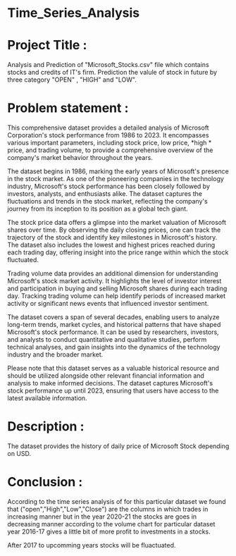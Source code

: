 # Time_Series_Analysis

#  Project Title :

Analysis and Prediction of "Microsoft_Stocks.csv" file which contains stocks and credits of IT's firm. Prediction the valule of stock in future by three category "OPEN" , "HIGH" and "LOW".

# Problem statement :

This comprehensive dataset provides a detailed analysis of Microsoft Corporation's stock performance from 1986 to 2023. It encompasses various important parameters, including stock price, low price, *high * price, and trading volume, to provide a comprehensive overview of the company's market behavior throughout the years.

The dataset begins in 1986, marking the early years of Microsoft's presence in the stock market. As one of the pioneering companies in the technology industry, Microsoft's stock performance has been closely followed by investors, analysts, and enthusiasts alike. The dataset captures the fluctuations and trends in the stock market, reflecting the company's journey from its inception to its position as a global tech giant.

The stock price data offers a glimpse into the market valuation of Microsoft shares over time. By observing the daily closing prices, one can track the trajectory of the stock and identify key milestones in Microsoft's history. The dataset also includes the lowest and highest prices reached during each trading day, offering insight into the price range within which the stock fluctuated.

Trading volume data provides an additional dimension for understanding Microsoft's stock market activity. It highlights the level of investor interest and participation in buying and selling Microsoft shares during each trading day. Tracking trading volume can help identify periods of increased market activity or significant news events that influenced investor sentiment.

The dataset covers a span of several decades, enabling users to analyze long-term trends, market cycles, and historical patterns that have shaped Microsoft's stock performance. It can be used by researchers, investors, and analysts to conduct quantitative and qualitative studies, perform technical analyses, and gain insights into the dynamics of the technology industry and the broader market.

Please note that this dataset serves as a valuable historical resource and should be utilized alongside other relevant financial information and analysis to make informed decisions. The dataset captures Microsoft's stock performance up until 2023, ensuring that users have access to the latest available information.

# Description :

The dataset provides the history of daily price of   Microsoft Stock depending on USD.

# Conclusion :

According to the time series analysis of for this particular dataset we found that ("open","High","Low","Close") are the columns in which trades in increasing manner but in the year 2020-21 the stocks are goes in decreasing manner according to the volume chart for particular dataset year 2016-17 gives a little bit of more profit to investments in a stocks.

After 2017 to upcomming years stocks will be fluactuated.
